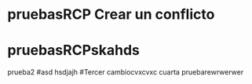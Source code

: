 # pruebasRCP Crear un conflicto
# pruebasRCPskahds
prueba2
#asd hsdjajh
#Tercer cambiocvxcvxc
cuarta pruebarewrwerwer